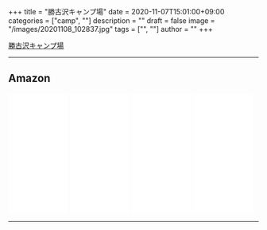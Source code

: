 ﻿+++
title = "勝古沢キャンプ場"
date = 2020-11-07T15:01:00+09:00
categories = ["camp", ""]
description = ""
draft = false
image = "/images/20201108_102837.jpg"
tags = ["", ""]
author = ""
+++


[勝古沢キャンプ場](https://www.google.com/search?q=%E5%8B%9D%E5%8F%A4%E6%B2%A2%E3%82%AD%E3%83%A3%E3%83%B3%E3%83%97%E5%A0%B4&sxsrf=ALeKk01JzLCd6Pi10wCu0ZQXBLjKKeyBKg:1620046394448&ei=pPKPYLLALIa2mAWR4ZjYBQ&oq=%E5%8B%9D%E5%8F%A4%E6%B2%A2%E3%82%AD%E3%83%A3%E3%83%B3%E3%83%97%E5%A0%B4&gs_lcp=Cgdnd3Mtd2l6EAMyBAgjECcyBAgjECcyAggAMgIIADICCAAyAggAMgIIADICCAA6BwgjELADECdQlTNY4zdguTpoAXAAeACAAWmIAd4CkgEDMy4xmAEAoAEBqgEHZ3dzLXdpesgBAcABAQ&sclient=gws-wiz&ved=2ahUKEwjK7PCOx63wAhVCNKYKHaOMAbcQvS4wAHoECAoQHw&uact=5&tbs=lf:1,lf_ui:2&tbm=lcl&rflfq=1&num=10&rldimm=12999500976039800086&lqi=Chjli53lj6TmsqLjgq3jg6Pjg7Pjg5floLRaOgob5YudIOWPpOayoiDjgq3jg6Pjg7Pjg5cg5aC0Ihvli50g5Y-k5rKiIOOCreODo-ODs-ODlyDloLSSAQpjYW1wZ3JvdW5k&rlst=f#rlfi=hd:;si:12999500976039800086,l,Chjli53lj6TmsqLjgq3jg6Pjg7Pjg5floLRaOgob5YudIOWPpOayoiDjgq3jg6Pjg7Pjg5cg5aC0Ihvli50g5Y-k5rKiIOOCreODo-ODs-ODlyDloLSSAQpjYW1wZ3JvdW5k;mv:[[35.46281,140.208131],[35.460722,140.2080758]];tbs:lrf:!1m4!1u2!2m2!2m1!1e1!2m1!1e2!3sIAE,lf:1,lf_ui:2)





---

## Amazon

<iframe style="width:120px;height:240px;" marginwidth="0" marginheight="0" scrolling="no" frameborder="0" src="//rcm-fe.amazon-adsystem.com/e/cm?lt1=_blank&bc1=000000&IS2=1&bg1=FFFFFF&fc1=000000&lc1=0000FF&t=yokochi-22&language=ja_JP&o=9&p=8&l=as4&m=amazon&f=ifr&ref=as_ss_li_til&asins=B07TDC353X&linkId=c267378b25df9f1e1d3560d3a3a920c0"></iframe>

<iframe style="width:120px;height:240px;" marginwidth="0" marginheight="0" scrolling="no" frameborder="0" src="//rcm-fe.amazon-adsystem.com/e/cm?lt1=_blank&bc1=000000&IS2=1&bg1=FFFFFF&fc1=000000&lc1=0000FF&t=yokochi-22&language=ja_JP&o=9&p=8&l=as4&m=amazon&f=ifr&ref=as_ss_li_til&asins=B01N6RUPS8&linkId=bc40e0a07f3b1de281ce54783eed423c"></iframe>

<iframe style="width:120px;height:240px;" marginwidth="0" marginheight="0" scrolling="no" frameborder="0" src="//rcm-fe.amazon-adsystem.com/e/cm?lt1=_blank&bc1=000000&IS2=1&bg1=FFFFFF&fc1=000000&lc1=0000FF&t=yokochi-22&language=ja_JP&o=9&p=8&l=as4&m=amazon&f=ifr&ref=as_ss_li_til&asins=B00SLO7VTA&linkId=e30431668784e03ab5747ed062372664"></iframe>

<iframe style="width:120px;height:240px;" marginwidth="0" marginheight="0" scrolling="no" frameborder="0" src="//rcm-fe.amazon-adsystem.com/e/cm?lt1=_blank&bc1=000000&IS2=1&bg1=FFFFFF&fc1=000000&lc1=0000FF&t=yokochi-22&language=ja_JP&o=9&p=8&l=as4&m=amazon&f=ifr&ref=as_ss_li_til&asins=B07JW7X1WF&linkId=ad844576879e8919f27bdc5db69448c1"></iframe>

---



